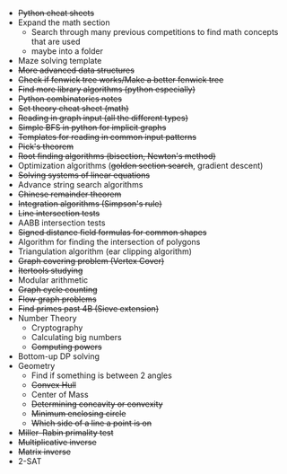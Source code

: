 - ~~Python cheat sheets~~
- Expand the math section
	- Search through many previous competitions to find math concepts that are used
	- maybe into a folder
- Maze solving template
- ~~More advanced data structures~~
- ~~Check if fenwick tree works/Make a better fenwick tree~~
- ~~Find more library algorithms (python especially)~~
- ~~Python combinatorics notes~~
- ~~Set theory cheat sheet (math)~~
- ~~Reading in graph input (all the different types)~~
- ~~Simple BFS in python for implicit graphs~~
- ~~Templates for reading in common input patterns~~
- ~~Pick's theorem~~
- ~~Root finding algorithms (bisection, Newton's method)~~
- Optimization algorithms (~~golden section search~~, gradient descent)
- ~~Solving systems of linear equations~~
- Advance string search algorithms
- ~~Chinese remainder theorem~~
- ~~Integration algorithms (Simpson's rule)~~
- ~~Line intersection tests~~
- AABB intersection tests
- ~~Signed distance field formulas for common shapes~~
- Algorithm for finding the intersection of polygons
- Triangulation algorithm (ear clipping algorithm)
- ~~Graph covering problem (Vertex Cover)~~
- ~~Itertools studying~~
- Modular arithmetic
- ~~Graph cycle counting~~
- ~~Flow graph problems~~
- ~~Find primes past 4B (Sieve extension)~~
- Number Theory
	- Cryptography
	- Calculating big numbers
	- ~~Computing powers~~
- Bottom-up DP solving
- Geometry
	- Find if something is between 2 angles
	- ~~Convex Hull~~
	- Center of Mass
	- ~~Determining concavity or convexity~~
	- ~~Minimum enclosing circle~~
	- ~~Which side of a line a point is on~~
- ~~Miller–Rabin primality test~~
- ~~Multiplicative inverse~~
- ~~Matrix inverse~~
- 2-SAT
